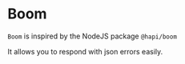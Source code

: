 # Boom

`Boom` is inspired by the NodeJS package `@hapi/boom`

It allows you to respond with json errors easily.

